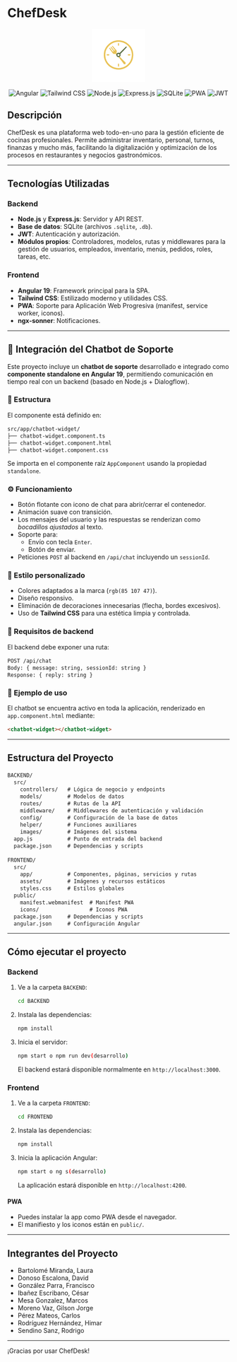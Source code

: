 # ChefDesk

<p align="center">
  <img src="FRONTEND/public/icons/icon-192x192.png" alt="ChefDesk Logo" width="120" height="120">
</p>

<p align="center">
  <img src="https://img.shields.io/badge/Angular-19-red?logo=angular" alt="Angular">
  <img src="https://img.shields.io/badge/Tailwind_CSS-3.4-38bdf8?logo=tailwindcss" alt="Tailwind CSS">
  <img src="https://img.shields.io/badge/Node.js-20.x-green?logo=node.js" alt="Node.js">
  <img src="https://img.shields.io/badge/Express.js-4.x-black?logo=express" alt="Express.js">
  <img src="https://img.shields.io/badge/SQLite-3-blue?logo=sqlite" alt="SQLite">
  <img src="https://img.shields.io/badge/PWA-yes-blueviolet?logo=pwa" alt="PWA">
  <img src="https://img.shields.io/badge/JWT-Auth-orange?logo=jsonwebtokens" alt="JWT">
</p>

## Descripción
ChefDesk es una plataforma web todo-en-uno para la gestión eficiente de cocinas profesionales. Permite administrar inventario, personal, turnos, finanzas y mucho más, facilitando la digitalización y optimización de los procesos en restaurantes y negocios gastronómicos.

---

## Tecnologías Utilizadas

### Backend
- **Node.js** y **Express.js**: Servidor y API REST.
- **Base de datos**: SQLite (archivos `.sqlite`, `.db`).
- **JWT**: Autenticación y autorización.
- **Módulos propios**: Controladores, modelos, rutas y middlewares para la gestión de usuarios, empleados, inventario, menús, pedidos, roles, tareas, etc.

### Frontend
- **Angular 19**: Framework principal para la SPA.
- **Tailwind CSS**: Estilizado moderno y utilidades CSS.
- **PWA**: Soporte para Aplicación Web Progresiva (manifest, service worker, iconos).
- **ngx-sonner**: Notificaciones.

---

## 💬 Integración del Chatbot de Soporte

Este proyecto incluye un **chatbot de soporte** desarrollado e integrado como **componente standalone en Angular 19**, permitiendo comunicación en tiempo real con un backend (basado en Node.js + Dialogflow).

### 🧩 Estructura

El componente está definido en:
```
src/app/chatbot-widget/
├── chatbot-widget.component.ts
├── chatbot-widget.component.html
├── chatbot-widget.component.css
```

Se importa en el componente raíz `AppComponent` usando la propiedad `standalone`.

### ⚙️ Funcionamiento

- Botón flotante con icono de chat para abrir/cerrar el contenedor.
- Animación suave con transición.
- Los mensajes del usuario y las respuestas se renderizan como *bocadillos ajustados* al texto.
- Soporte para:
  - Envío con tecla `Enter`.
  - Botón de enviar.
- Peticiones `POST` al backend en `/api/chat` incluyendo un `sessionId`.

### 🎨 Estilo personalizado

- Colores adaptados a la marca (`rgb(85 107 47)`).
- Diseño responsivo.
- Eliminación de decoraciones innecesarias (flecha, bordes excesivos).
- Uso de **Tailwind CSS** para una estética limpia y controlada.

### 📡 Requisitos de backend

El backend debe exponer una ruta:
```
POST /api/chat
Body: { message: string, sessionId: string }
Response: { reply: string }
```

### 🚀 Ejemplo de uso

El chatbot se encuentra activo en toda la aplicación, renderizado en `app.component.html` mediante:
```html
<chatbot-widget></chatbot-widget>
```
---

## Estructura del Proyecto

```
BACKEND/
  src/
    controllers/   # Lógica de negocio y endpoints
    models/        # Modelos de datos
    routes/        # Rutas de la API
    middleware/    # Middlewares de autenticación y validación
    config/        # Configuración de la base de datos
    helper/        # Funciones auxiliares
    images/        # Imágenes del sistema
  app.js           # Punto de entrada del backend
  package.json     # Dependencias y scripts

FRONTEND/
  src/
    app/           # Componentes, páginas, servicios y rutas
    assets/        # Imágenes y recursos estáticos
    styles.css     # Estilos globales
  public/
    manifest.webmanifest  # Manifest PWA
    icons/                # Iconos PWA
  package.json     # Dependencias y scripts
  angular.json     # Configuración Angular
```

---

## Cómo ejecutar el proyecto

### Backend
1. Ve a la carpeta `BACKEND`:
   ```sh
   cd BACKEND
   ```
2. Instala las dependencias:
   ```sh
   npm install
   ```
3. Inicia el servidor:
   ```sh
   npm start o npm run dev(desarrollo)
   ```
   El backend estará disponible normalmente en `http://localhost:3000`.

### Frontend
1. Ve a la carpeta `FRONTEND`:
   ```sh
   cd FRONTEND
   ```
2. Instala las dependencias:
   ```sh
   npm install
   ```
3. Inicia la aplicación Angular:
   ```sh
   npm start o ng s(desarrollo)
   ```
   La aplicación estará disponible en `http://localhost:4200`.

#### PWA
- Puedes instalar la app como PWA desde el navegador.
- El manifiesto y los iconos están en `public/`.


---

## Integrantes del Proyecto
- Bartolomé Miranda, Laura
- Donoso Escalona, David
- González Parra, Francisco
- Ibañez Escribano, César
- Mesa Gonzalez, Marcos
- Moreno Vaz, Gilson Jorge
- Pérez Mateos, Carlos
- Rodríguez Hernández, Himar
- Sendino Sanz, Rodrigo

---

¡Gracias por usar ChefDesk!
